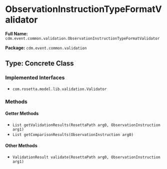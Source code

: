 # ObservationInstructionTypeFormatValidator

**Full Name:** `cdm.event.common.validation.ObservationInstructionTypeFormatValidator`

**Package:** `cdm.event.common.validation`

## Type: Concrete Class

### Implemented Interfaces

- `com.rosetta.model.lib.validation.Validator`

### Methods

#### Getter Methods

- `List getValidationResults(RosettaPath arg0, ObservationInstruction arg1)`
- `List getComparisonResults(ObservationInstruction arg0)`

#### Other Methods

- `ValidationResult validate(RosettaPath arg0, ObservationInstruction arg1)`

